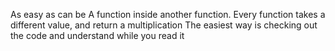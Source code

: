 As easy as can be
A function inside another function. Every function takes a different value, and return a multiplication
The easiest way is checking out the code and understand while you read it

